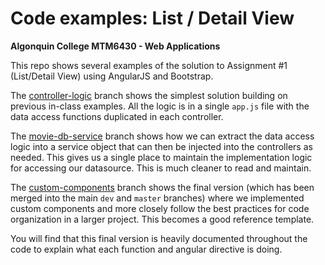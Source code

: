 # Code examples: List / Detail View
**Algonquin College MTM6430 - Web Applications**

This repo shows several examples of the solution to Assignment #1 (List/Detail View) using AngularJS and Bootstrap.

The [controller-logic](https://github.com/rlmckenney/algonquin-mtm6430-assignment1/tree/controller-logic) branch shows the simplest solution building on previous in-class examples. All the logic is in a single `app.js` file with the data access functions duplicated in each controller.

The [movie-db-service](https://github.com/rlmckenney/algonquin-mtm6430-assignment1/tree/movie-db-service) branch shows how we can extract the data access logic into a service object that can then be injected into the controllers as needed. This gives us a single place to maintain the implementation logic for accessing our datasource.  This is much cleaner to read and maintain.

The [custom-components](https://github.com/rlmckenney/algonquin-mtm6430-assignment1/tree/custom-components) branch shows the final version (which has been merged into the main `dev` and `master` branches) where we implemented custom components and more closely follow the best practices for code organization in a larger project. This becomes a good reference template.

You will find that this final version is heavily documented throughout the code to explain what each function and angular directive is doing.
